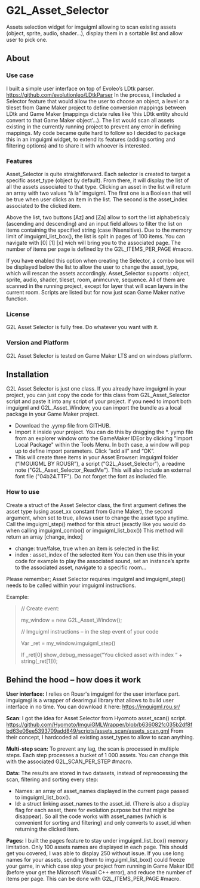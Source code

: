 # G2L_Asset_Selector

Assets selection widget for imguigml allowing to scan existing assets (object, sprite, audio, shader…), display them in a sortable list and allow user to pick one.


## About

### Use case
I built a simple user interface on top of Evoleo’s LDtk parser. https://github.com/evolutionleo/LDtkParser
In the process, I included a Selector feature that would allow the user to choose an object, a level or a tileset from Game Maker project to define conversion mappings between LDtk and Game Maker (mappings dictate rules like ‘this LDtk entity should convert to that Game Maker object’…). The list would scan all assets existing in the currently running project to prevent any error in defining mappings. My code became quite hard to follow so I decided to package this in an imguigml widget, to extend its features (adding sorting and filtering options) and to share it with whoever is interested.
 

### Features
Asset_Selector is quite straightforward. Each selector is created to target a specific asset_type (object by default).
From there, it will display the list of all the assets associated to that type. Clicking an asset in the list will return an array with two values “à la” imguigml. The first one is a Boolean that will be true when user clicks an item in the list. The second is the asset_index associated to the clicked item.

Above the list, two buttons [Az] and [Za] allow to sort the list alphabeticaly (ascending and descending) and an input field allows to filter the list on items containing the specified string (case INsensitive).
Due to the memory limit of imguigml_list_box(), the list is split in pages of 100 items. You can navigate with [0] [1] [x] wich will bring you to the associated page. The number of items per page is defined by the G2L_ITEMS_PER_PAGE #macro.

If you have enabled this option when creating the Selector, a combo box will be displayed below the list to allow the user to change the asset_type, which will rescan the assets accordingly.
Asset_Selector supports : object, sprite, audio, shader, tileset, room, animcurve, sequence. All of them are scanned in the running project, except for layer that will scan layers in the current room. Scripts are listed but for now just scan Game Maker native function.


### License
G2L Asset Selector is fully free. Do whatever you want with it.
 

### Version and Platform
G2L Asset Selector is tested on Game Maker LTS and on windows platform.


## Installation
G2L Asset Selector is just one class.
If you already have imguigml in your project, you can just copy the code for this class from G2L_Asset_Selector script and paste it into any script of your project.
If you need to import both imguigml and G2L_Asset_Window, you can import the bundle as a local package in your Game Maker project.
- Download the .yymp file from GITHUB.
- Import it inside your project. You can do this by dragging the *. yymp file from an explorer window onto the GameMaker IDEor by clicking "Import Local Package" within the Tools Menu. In both case, a window will pop up to define import parameters. Click “add all” and “OK”. 
- This will create three items in your Asset Browser: imguigml folder (“IMGUIGML BY ROUSR”), a script ("G2L_Asset_Selector"), a readme note ("G2L_Asset_Selector_ReadMe"). This will also include an external font file ("04b24.TTF"). Do not forget the font as included file. 

### How to use
Create a struct of the Asset Selector class, the first argument defines the asset type (using asset_xx constant from Game Maker), the second argument, when set to true, allows user to change the asset type anytime.
Call the imguigml_step() method for this struct (exactly like you would do when calling imguigml_combo() or imguigml_list_box())
This method will return an array [change, index]
- change: true/false, true when an item is selected in the list
- index : asset_index of the selected item
You can then use this in your code for example to play the associated sound, set an instance’s sprite to the associated asset, navigate to a specific room…

Please remember; Asset Selector requires imguigml and imguigml_step() needs to be called within your imguigml instructions.
 
Example:
>// Create event:
>
>my_window = new G2L_Asset_Window();
>
>//  Imguigml instructions – in the step event of your code
>
>Var _ret = my_window.imguigml_step()
>
>If _ret[0] show_debug_message(“You clicked asset with index “ + string(_ret[1]));



## Behind the hood – how does it work
**User interface:** I relies on Rousr's imguigml for the user interface part. imguigmgl is a wrapper of dearimgui library that allows to build user interface in no time. You can download it here: https://imguigml.rou.sr/

**Scan**: I got the idea for Asset Selector from Hyomoto asset_scan() script. https://github.com/Hyomoto/ImguiGMLWrapper/blob/b636082fc035b2df8fbd63e06ee5393709add849/scripts/assets_scan/assets_scan.gml From their concept, I hardcoded all existing asset_types to allow to scan anything.

**Multi-step scan:** To prevent any lag, the scan is processed in multiple steps. Each step processes a bucket of 1 000 assets. You can change this with the associated G2L_SCAN_PER_STEP #macro.

**Data:** The results are stored in two datasets, instead of repreocessing the scan, filtering and sorting every step:
- Names: an array of asset_names displayed in the current page passed to imguigml_list_box().
- Id: a struct linking asset_names to the asset_id. (There is also a display flag for each asset, there for evolution purpose but that might be disappear).
So all the code works with asset_names (which is convenient for sorting and filtering) and only converts to asset_id when returning the clicked item.

**Pages:** I built the pages feature to stay under imguigml_list_box() memory limitation. Only 100 assets names are displayed in each page. This should get you covered, I was able to display 250 without issue. If you use long names for your assets, sending them to imguigml_list_box() could freeze your game, in which case stop your project from running in Game Maker IDE (before your get the Microsoft Visual C++ error), and reduce the number of items per page. This can be done with G2L_ITEMS_PER_PAGE #macro.
